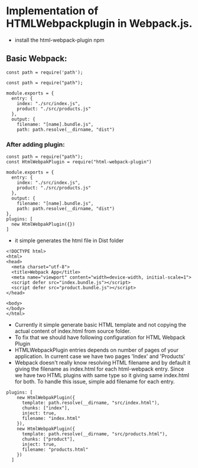 
# Implementation of HTMLWebpackplugin in Webpack.js.
- install the html-webpack-plugin npm  

## Basic Webpack:

```
const path = require('path');

const path = require("path");

module.exports = {
  entry: {
    index: "./src/index.js",
    product: "./src/products.js"
  },
  output: {
    filename: "[name].bundle.js",
    path: path.resolve(__dirname, "dist")

```
### After adding plugin: 

```
const path = require("path");
const HtmlWebpakPlugin = require("html-webpack-plugin")

module.exports = {
  entry: {
    index: "./src/index.js",
    product: "./src/products.js"
  },
  output: {
    filename: "[name].bundle.js",
    path: path.resolve(__dirname, "dist")
},
plugins: [
  new HtmlWebpakPlugin({})
]
```
- it simple generates the html file in Dist folder
```
<!DOCTYPE html>
<html>
<head>
  <meta charset="utf-8">
  <title>Webpack App</title>
  <meta name="viewport" content="width=device-width, initial-scale=1">
  <script defer src="index.bundle.js"></script>
  <script defer src="product.bundle.js"></script>
</head>

<body>
</body>
</html>
```
- Currently it simple generate basic HTML template and not copying the actual content of index.html from source folder.
- To fix that we should have following configuration for HTML Webpack Plugin
- HTMLWebpackPlugin entries depends on number of pages of your application. In current case we have two pages 'Index' and 'Products'
- Webpack doesn't really know resolving HTML filename and by default it giving the filename as index.html for each html-webpack entry. Since we have two HTML plugins with same type so it giving same index.html for both. To handle this issue, simple add filename for each entry.
  

```
plugins: [
    new HtmlWebpakPlugin({
      template: path.resolve(__dirname, "src/index.html"),
      chunks: ["index"],
      inject: true,
      filename: "index.html"
    }),
    new HtmlWebpakPlugin({
      template: path.resolve(__dirname, "src/products.html"),
      chunks: ["product"],
      inject: true,
      filename: "products.html"
    })
  ]
```

